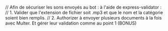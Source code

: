 // Afin de sécuriser les sons envoyés au bot : à l'aide de express-validator : 
    // 1. Valider que l'extension de fichier soit .mp3 et que le nom et la catégorie soient bien remplis.
    // 2. Authorizer à envoyer plusieurs documents à la fois avec Multer. Et gérer leur validation comme au point 1 (BONUS)
